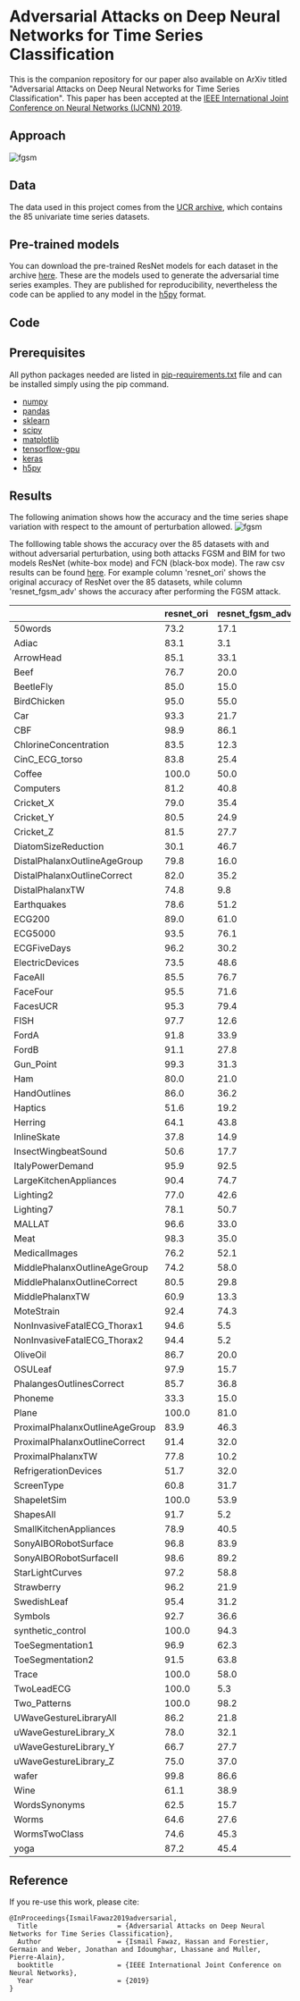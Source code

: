 # Adversarial Attacks on Deep Neural Networks for Time Series Classification
This is the companion repository for our paper also available on ArXiv titled "Adversarial Attacks on Deep Neural Networks for Time Series Classification". 
This paper has been accepted at the [IEEE International Joint Conference on Neural Networks (IJCNN) 2019](https://www.ijcnn.org/). 

## Approach 
![fgsm](https://github.com/hfawaz/ijcnn19attacks/blob/master/img/pert-example.png)

## Data 
The data used in this project comes from the [UCR archive](https://www.cs.ucr.edu/~eamonn/time_series_data/UCR_TS_Archive_2015.zip), which contains the 85 univariate time series datasets. 

## Pre-trained models
You can download the pre-trained ResNet models for each dataset in the archive [here](https://germain-forestier.info/src/ijcnn2019/pre-trained-resnet.zip). 
These are the models used to generate the adversarial time series examples. 
They are published for reproducibility, nevertheless the code can be applied to any model in the [h5py](http://docs.h5py.org/en/latest/build.html) format. 

## Code

## Prerequisites
All python packages needed are listed in [pip-requirements.txt](https://github.com/hfawaz/ijcnn19ensemble/blob/master/src/utils/pip-requirements.txt) file and can be installed simply using the pip command.

* [numpy](http://www.numpy.org/)  
* [pandas](https://pandas.pydata.org/)  
* [sklearn](http://scikit-learn.org/stable/)  
* [scipy](https://www.scipy.org/)  
* [matplotlib](https://matplotlib.org/)  
* [tensorflow-gpu](https://www.tensorflow.org/)  
* [keras](https://keras.io/)  
* [h5py](http://docs.h5py.org/en/latest/build.html)

## Results 

The following animation shows how the accuracy and the time series shape variation with respect to the amount of perturbation allowed. 
![fgsm](https://github.com/hfawaz/ijcnn19attacks/blob/master/img/acc-ts.gif)

The folllowing table shows the accuracy over the 85 datasets with and without adversarial perturbation, using both attacks FGSM and BIM for two models ResNet (white-box mode) and FCN (black-box mode).
The raw csv results can be found [here](https://github.com/hfawaz/ijcnn19attacks/blob/master/results/all-results.csv).
For example column 'resnet_ori' shows the original accuracy of ResNet over the 85 datasets, while column 'resnet_fgsm_adv' shows the accuracy after performing the FGSM attack.

|                                | resnet_ori | resnet_fgsm_adv | resnet_bim_adv | fcn_ori | fcn_fgsm_adv | fcn_bim_adv | 
|--------------------------------|------------|-----------------|----------------|---------|--------------|-------------| 
| 50words                        | 73.2       | 17.1            | 8.8            | 45.5    | 7.7          | 8.8         | 
| Adiac                          | 83.1       | 3.1             | 1.5            | 84.7    | 2.8          | 2.0         | 
| ArrowHead                      | 85.1       | 33.1            | 14.3           | 82.3    | 41.7         | 29.1        | 
| Beef                           | 76.7       | 20.0            | 10.0           | 70.0    | 26.7         | 36.7        | 
| BeetleFly                      | 85.0       | 15.0            | 15.0           | 90.0    | 25.0         | 25.0        | 
| BirdChicken                    | 95.0       | 55.0            | 15.0           | 100.0   | 60.0         | 45.0        | 
| Car                            | 93.3       | 21.7            | 6.7            | 90.0    | 21.7         | 11.7        | 
| CBF                            | 98.9       | 86.1            | 84.8           | 99.4    | 95.3         | 94.7        | 
| ChlorineConcentration          | 83.5       | 12.3            | 11.8           | 82.4    | 12.3         | 12.5        | 
| CinC_ECG_torso                 | 83.8       | 25.4            | 23.3           | 83.8    | 25.7         | 23.6        | 
| Coffee                         | 100.0      | 50.0            | 35.7           | 100.0   | 75.0         | 64.3        | 
| Computers                      | 81.2       | 40.8            | 24.0           | 81.6    | 58.4         | 30.8        | 
| Cricket_X                      | 79.0       | 35.4            | 20.8           | 79.5    | 43.8         | 34.1        | 
| Cricket_Y                      | 80.5       | 24.9            | 13.8           | 76.7    | 28.5         | 20.8        | 
| Cricket_Z                      | 81.5       | 27.7            | 16.2           | 80.3    | 35.4         | 26.2        | 
| DiatomSizeReduction            | 30.1       | 46.7            | 34.6           | 30.4    | 43.1         | 57.8        | 
| DistalPhalanxOutlineAgeGroup   | 79.8       | 16.0            | 17.0           | 82.8    | 16.8         | 17.5        | 
| DistalPhalanxOutlineCorrect    | 82.0       | 35.2            | 20.7           | 79.8    | 35.8         | 25.3        | 
| DistalPhalanxTW                | 74.8       | 9.8             | 12.5           | 75.8    | 11.2         | 12.2        | 
| Earthquakes                    | 78.6       | 51.2            | 48.8           | 78.3    | 68.9         | 69.6        | 
| ECG200                         | 89.0       | 61.0            | 46.0           | 89.0    | 74.0         | 66.0        | 
| ECG5000                        | 93.5       | 76.1            | 36.4           | 93.9    | 90.0         | 88.0        | 
| ECGFiveDays                    | 96.2       | 30.2            | 3.9            | 99.0    | 51.2         | 31.4        | 
| ElectricDevices                | 73.5       | 48.6            | 31.2           | 70.9    | 50.3         | 48.9        | 
| FaceAll                        | 85.5       | 76.7            | 72.5           | 95.7    | 90.2         | 89.6        | 
| FaceFour                       | 95.5       | 71.6            | 43.2           | 92.0    | 71.6         | 70.5        | 
| FacesUCR                       | 95.3       | 79.4            | 76.1           | 94.7    | 86.4         | 85.9        | 
| FISH                           | 97.7       | 12.6            | 4.0            | 96.0    | 12.6         | 9.7         | 
| FordA                          | 91.8       | 33.9            | 21.6           | 90.1    | 59.6         | 57.3        | 
| FordB                          | 91.1       | 27.8            | 14.3           | 88.2    | 70.0         | 67.7        | 
| Gun_Point                      | 99.3       | 31.3            | 6.7            | 100.0   | 62.0         | 16.0        | 
| Ham                            | 80.0       | 21.0            | 20.0           | 71.4    | 27.6         | 27.6        | 
| HandOutlines                   | 86.0       | 36.2            | 36.2           | 74.6    | 36.2         | 36.2        | 
| Haptics                        | 51.6       | 19.2            | 14.6           | 48.7    | 18.8         | 17.9        | 
| Herring                        | 64.1       | 43.8            | 35.9           | 65.6    | 59.4         | 57.8        | 
| InlineSkate                    | 37.8       | 14.9            | 12.5           | 32.4    | 9.6          | 11.1        | 
| InsectWingbeatSound            | 50.6       | 17.7            | 15.7           | 39.3    | 11.5         | 12.1        | 
| ItalyPowerDemand               | 95.9       | 92.5            | 91.6           | 96.1    | 89.8         | 89.6        | 
| LargeKitchenAppliances         | 90.4       | 74.7            | 65.3           | 89.6    | 66.4         | 63.5        | 
| Lighting2                      | 77.0       | 42.6            | 42.6           | 73.8    | 41.0         | 39.3        | 
| Lighting7                      | 78.1       | 50.7            | 35.6           | 80.8    | 57.5         | 54.8        | 
| MALLAT                         | 96.6       | 33.0            | 4.6            | 97.0    | 32.6         | 24.2        | 
| Meat                           | 98.3       | 35.0            | 1.7            | 81.7    | 1.7          | 31.7        | 
| MedicalImages                  | 76.2       | 52.1            | 28.7           | 77.9    | 60.9         | 57.6        | 
| MiddlePhalanxOutlineAgeGroup   | 74.2       | 58.0            | 12.8           | 72.8    | 62.0         | 54.0        | 
| MiddlePhalanxOutlineCorrect    | 80.5       | 29.8            | 19.5           | 80.7    | 25.8         | 20.2        | 
| MiddlePhalanxTW                | 60.9       | 13.3            | 14.5           | 58.4    | 21.1         | 24.3        | 
| MoteStrain                     | 92.4       | 74.3            | 68.8           | 93.4    | 80.5         | 77.4        | 
| NonInvasiveFatalECG_Thorax1    | 94.6       | 5.5             | 2.4            | 95.6    | 7.4          | 5.1         | 
| NonInvasiveFatalECG_Thorax2    | 94.4       | 5.2             | 1.2            | 95.6    | 4.4          | 1.6         | 
| OliveOil                       | 86.7       | 20.0            | 3.3            | 86.7    | 13.3         | 13.3        | 
| OSULeaf                        | 97.9       | 15.7            | 0.0            | 98.3    | 17.4         | 6.6         | 
| PhalangesOutlinesCorrect       | 85.7       | 36.8            | 16.2           | 81.5    | 35.9         | 24.9        | 
| Phoneme                        | 33.3       | 15.0            | 10.3           | 32.1    | 21.0         | 15.5        | 
| Plane                          | 100.0      | 81.0            | 56.2           | 100.0   | 58.1         | 56.2        | 
| ProximalPhalanxOutlineAgeGroup | 83.9       | 46.3            | 8.3            | 81.5    | 46.8         | 9.8         | 
| ProximalPhalanxOutlineCorrect  | 91.4       | 32.0            | 10.7           | 91.1    | 35.7         | 20.6        | 
| ProximalPhalanxTW              | 77.8       | 10.2            | 11.8           | 81.0    | 15.0         | 13.0        | 
| RefrigerationDevices           | 51.7       | 32.0            | 30.1           | 50.7    | 38.4         | 40.0        | 
| ScreenType                     | 60.8       | 31.7            | 25.9           | 60.8    | 36.5         | 28.0        | 
| ShapeletSim                    | 100.0      | 53.9            | 36.1           | 75.6    | 60.0         | 58.3        | 
| ShapesAll                      | 91.7       | 5.2             | 1.0            | 89.5    | 6.7          | 6.3         | 
| SmallKitchenAppliances         | 78.9       | 40.5            | 21.9           | 78.7    | 47.5         | 28.8        | 
| SonyAIBORobotSurface           | 96.8       | 83.9            | 82.2           | 96.0    | 85.0         | 84.2        | 
| SonyAIBORobotSurfaceII         | 98.6       | 89.2            | 88.7           | 98.1    | 91.5         | 91.6        | 
| StarLightCurves                | 97.2       | 58.8            | 57.7           | 96.6    | 73.0         | 60.1        | 
| Strawberry                     | 96.2       | 21.9            | 3.8            | 95.8    | 14.4         | 13.7        | 
| SwedishLeaf                    | 95.4       | 31.2            | 16.0           | 97.3    | 34.6         | 30.4        | 
| Symbols                        | 92.7       | 36.6            | 12.9           | 94.3    | 58.4         | 28.3        | 
| synthetic_control              | 100.0      | 94.3            | 94.0           | 98.3    | 94.7         | 95.3        | 
| ToeSegmentation1               | 96.9       | 62.3            | 46.9           | 96.1    | 63.2         | 57.5        | 
| ToeSegmentation2               | 91.5       | 63.8            | 53.8           | 90.8    | 54.6         | 52.3        | 
| Trace                          | 100.0      | 58.0            | 52.0           | 100.0   | 47.0         | 52.0        | 
| TwoLeadECG                     | 100.0      | 5.3             | 0.4            | 100.0   | 13.0         | 5.2         | 
| Two_Patterns                   | 100.0      | 98.2            | 96.7           | 86.8    | 82.9         | 82.6        | 
| UWaveGestureLibraryAll         | 86.2       | 21.8            | 7.1            | 81.7    | 25.3         | 22.3        | 
| uWaveGestureLibrary_X          | 78.0       | 32.1            | 11.1           | 75.7    | 32.7         | 27.2        | 
| uWaveGestureLibrary_Y          | 66.7       | 27.7            | 14.9           | 63.9    | 29.6         | 22.4        | 
| uWaveGestureLibrary_Z          | 75.0       | 37.0            | 14.0           | 72.0    | 27.1         | 21.0        | 
| wafer                          | 99.8       | 86.6            | 7.3            | 99.7    | 64.3         | 81.2        | 
| Wine                           | 61.1       | 38.9            | 38.9           | 55.6    | 38.9         | 38.9        | 
| WordsSynonyms                  | 62.5       | 15.7            | 13.5           | 55.0    | 9.7          | 12.7        | 
| Worms                          | 64.6       | 27.6            | 19.9           | 66.9    | 27.1         | 23.8        | 
| WormsTwoClass                  | 74.6       | 45.3            | 31.5           | 74.6    | 55.8         | 44.8        | 
| yoga                           | 87.2       | 45.4            | 12.8           | 84.1    | 44.9         | 19.2        | 


## Reference

If you re-use this work, please cite:

```
@InProceedings{IsmailFawaz2019adversarial,
  Title                    = {Adversarial Attacks on Deep Neural Networks for Time Series Classification},
  Author                   = {Ismail Fawaz, Hassan and Forestier, Germain and Weber, Jonathan and Idoumghar, Lhassane and Muller, Pierre-Alain},
  booktitle                = {IEEE International Joint Conference on Neural Networks},
  Year                     = {2019}
}
```
